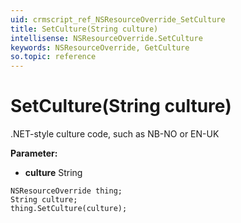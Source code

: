 ```yaml
---
uid: crmscript_ref_NSResourceOverride_SetCulture
title: SetCulture(String culture)
intellisense: NSResourceOverride.SetCulture
keywords: NSResourceOverride, GetCulture
so.topic: reference
---
```


# SetCulture(String culture)

.NET-style culture code, such as NB-NO or EN-UK

**Parameter:** 
* **culture** String

```crmscript
NSResourceOverride thing;
String culture;
thing.SetCulture(culture);
```

